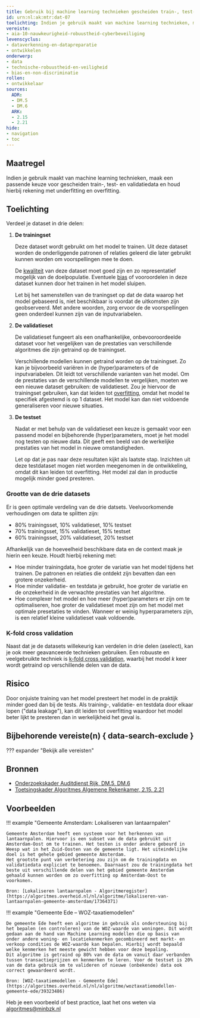 ```yaml
---
title: Gebruik bij machine learning technieken gescheiden train-, test- en validatiedata en houd rekening met underfitting en overfitting
id: urn:nl:ak:mtr:dat-07
toelichting: Indien je gebruik maakt van machine learning technieken, maak een passende keuze voor gescheiden train-, test- en validatiedata en houd hierbij rekening met underfitting en overfitting. 
vereiste:
- aia-10-nauwkeurigheid-robuustheid-cyberbeveiliging
levenscyclus:
- dataverkenning-en-datapreparatie
- ontwikkelen
onderwerp:
- data
- technische-robuustheid-en-veiligheid
- bias-en-non-discriminatie
rollen:
- ontwikkelaar
sources:
  ADR:
  - DM.5
  - DM.6
  ARK: 
  - 2.15
  - 2.21
hide:
- navigation
- toc
---
```


<!-- tags -->

## Maatregel
Indien je gebruik maakt van machine learning technieken, maak een passende keuze voor gescheiden train-, test- en validatiedata en houd hierbij rekening met underfitting en overfitting. 

## Toelichting
Verdeel je dataset in drie delen:

1. **De trainingset**

    Deze dataset wordt gebruikt om het model te trainen. Uit deze dataset worden de onderliggende patronen of relaties geleerd die later gebruikt kunnen worden om voorspellingen mee te doen.

    De [kwaliteit](3-dat-01-datakwaliteit.md) van deze dataset moet goed zijn en zo representatief mogelijk van de doelpopulatie. Eventuele [bias](../../onderwerpen/bias-en-non-discriminatie.md#herken-bias) of vooroordelen in deze dataset kunnen door het trainen in het model sluipen.

    Let bij het samenstellen van de traningset op dat de data waarop het model gebaseerd is, niet beschikbaar is voordat de uitkomsten zijn geobserveerd. Met andere woorden, zorg ervoor de de voorspellingen geen onderdeel kunnen zijn van de inputvariabelen. 

2. **De validatieset**

    De validatieset fungeert als een onafhankelijke, onbevooroordeelde dataset voor het vergelijken van de prestaties van verschillende algoritmes die zijn getraind op de trainingset.

    Verschillende modellen kunnen getraind worden op de trainingset. Zo kan je bijvoorbeeld variëren in de (hyper)parameters of de inputvariabelen. Dit leidt tot verschillende varianten van het model. Om de prestaties van de verschillende modellen te vergelijken, moeten we een nieuwe dataset gebruiken: de validatieset. Zou je hiervoor de trainingset gebruiken, kan dat leiden tot [overfitting](https://hastie.su.domains/ISLP/ISLP_website.pdf.download.html), omdat het model te specifiek afgestemd is op 1 dataset. Het model kan dan niet voldoende generaliseren voor nieuwe situaties.

3. **De testset**

    Nadat er met behulp van de validatieset een keuze is gemaakt voor een passend model en bijbehorende (hyper)parameters, moet je het model nog testen op nieuwe data. Dit geeft een beeld van de werkelijke prestaties van het model in nieuwe omstandigheden. 

    Let op dat je pas naar deze resultaten kijkt als laatste stap. Inzichten uit deze testdataset mogen niet worden meegenomen in de ontwikkeling, omdat dit kan leiden tot overfitting. Het model zal dan in productie mogelijk minder goed presteren. 

### Grootte van de drie datasets

Er is geen optimale verdeling van de drie datsets. Veelvoorkomende verhoudingen om data te splitten zijn:

- 80% trainingsset, 10% validatieset, 10% testset
- 70% trainingsset, 15% validatieset, 15% testset
- 60% trainingsset, 20% validatieset, 20% testset

Afhankelijk van de hoeveelheid beschikbare data en de context maak je hierin een keuze. Houdt hierbij rekening met:

- Hoe minder trainingdata, hoe groter de variatie van het model tijdens het trainen. De patronen en relaties die ontdekt zijn bevatten dan een grotere onzekerheid. 
- Hoe minder validatie- en testdata je gebruikt, hoe groter de variatie en de onzekerheid in de verwachte prestaties van het algoritme. 
- Hoe complexer het model en hoe meer (hyper)parameters er zijn om te optimaliseren, hoe groter de validatieset moet zijn om het model met optimale presetaties te vinden. Wanneer er weinig hyperparameters zijn, is een relatief kleine validatieset vaak voldoende.

### K-fold cross validation

Naast dat je de datasets willekeurig kan verdelen in drie delen (aselect), kan je ook meer geavanceerde technieken gebruiken. Een robuuste en veelgebruikte techniek is [k-fold cross validation](https://hastie.su.domains/ISLP/ISLP_website.pdf.download.html), waarbij het model *k* keer wordt getraind op verschillende delen van de data. 

## Risico
Door onjuiste training van het model presteert het model in de praktijk minder goed dan bij de tests. Als training-, validatie- en testdata door elkaar lopen ("data leakage"), kan dit leiden tot overfitting waardoor het model beter lijkt te presteren dan in werkelijkheid het geval is.

## Bijbehorende vereiste(n) { data-search-exclude }
??? expander "Bekijk alle vereisten"
    <!-- list_vereisten_on_maatregelen_page -->

## Bronnen

- [Onderzoekskader Auditdienst Rijk, DM.5, DM.6](https://open.overheid.nl/documenten/61b54381-d331-40ed-8fce-b2883b195f25/file)
- [Toetsingskader Algoritmes Algemene Rekenkamer, 2.15, 2.21](https://www.rekenkamer.nl/onderwerpen/algoritmes/documenten/publicaties/2024/05/15/het-toetsingskader-aan-de-slag) 


## Voorbeelden
!!! example "Gemeente Amsterdam: Lokaliseren van lantaarnpalen"

    Gemeente Amsterdam heeft een systeem voor het herkennen van lantaarnpalen. Hiervoor is een subset van de data gebruikt uit Amsterdam-Oost om te trainen. Het testen is onder andere gebeurd in Weesp wat in het Zuid-Oosten van de gemeente ligt. Het uiteindelijke doel is het gehele gebied gemeente Amsterdam.
    Het grootste punt van verbetering zou zijn om de trainingdata en validatiedata expliciet te benoemen. Daarnaast zou de trainingdata het beste uit verschillende delen van het gebied gemeente Amsterdam gehaald kunnen worden om zo overfitting op Amsterdam-Oost te voorkomen.
        
    Bron: [Lokaliseren lantaarnpalen - Algoritmeregister](https://algoritmes.overheid.nl/nl/algoritme/lokaliseren-van-lantaarnpalen-gemeente-amsterdam/17364371)


!!! example "Gemeente Ede – WOZ-taxatiemodellen"

	De gemeente Ede heeft een algoritme in gebruik als ondersteuning bij het bepalen (en controleren) van de WOZ-waarde van woningen. Dit wordt gedaan aan de hand van Machine Learning modellen die op basis van onder andere woning- en locatiekenmerken gecombineerd met markt- en verkoop condities de WOZ-waarde kan bepalen. Hierbij wordt bepaald welke kenmerken het meeste gewicht hebben voor deze bepaling.
 	Dit algoritme is getraind op 80% van de data om vanuit daar verbanden tussen transactieprijzen en kenmerken te leren. Voor de testset is 20% van de data gebruik om te valideren of nieuwe (onbekende) data ook correct gewaardeerd wordt.
	
	Bron: [WOZ-taxatiemodellen - Gemeente Ede](https://algoritmes.overheid.nl/nl/algoritme/woztaxatiemodellen-gemeente-ede/39323486)


Heb je een voorbeeld of best practice, laat het ons weten via [algoritmes@minbzk.nl](mailto:algoritmes@minbzk.nl)
